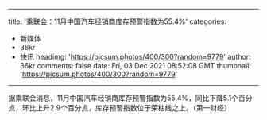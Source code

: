 
---
title: '乘联会：11月中国汽车经销商库存预警指数为55.4%'
categories: 
 - 新媒体
 - 36kr
 - 快讯
headimg: 'https://picsum.photos/400/300?random=9779'
author: 36kr
comments: false
date: Fri, 03 Dec 2021 08:52:08 GMT
thumbnail: 'https://picsum.photos/400/300?random=9779'
---

<div>   
据乘联会消息，11月中国汽车经销商库存预警指数为55.4%，同比下降5.1个百分点，环比上升2.9个百分点，库存预警指数位于荣枯线之上。（第一财经）  
</div>
            